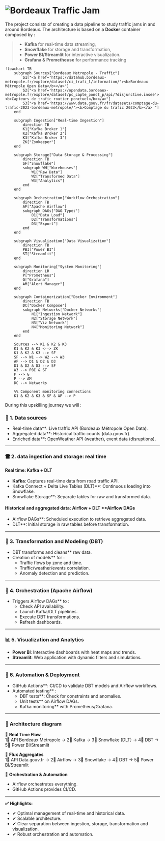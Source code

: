 # ![Bordeaux Traffic Jam ](de_bordeaux_traffic_jam_data.webp "Architecture Picture")

The project consists of creating a data pipeline to study traffic jams in and around Bordeaux. The architecture is based on a **Docker** container composed by :

> - **Kafka** for real-time data streaming,
> - **Snowflake** for storage and transformation,
> - **Power BI/Streamlit** for interactive visualization.
> - **Grafana & Prometheuse** for performance tracking

```mermaid
flowchart TB
    subgraph Sources["Bordeaux Metropole - Traffic"]
        S1["<a href='https://datahub.bordeaux-metropole.fr/explore/dataset/ci_trafi_l/information/'><b>Bordeaux Métropole Open Data</b></a>"]
        S2["<a href='https://opendata.bordeaux-metropole.fr/explore/dataset/pc_capte_ponct_p/api/?disjunctive.insee'><b>Capteurs de trafic routier ponctuel</b></a>"]
        S3["<a href='https://www.data.gouv.fr/fr/datasets/comptage-du-trafic-2023-bordeaux-metropole/'><b>Comptage du trafic 2023</b></a> "]
    end

    subgraph Ingestion["Real-time Ingestion"]
        direction TB
        K1["Kafka Broker 1"]
        K2["Kafka Broker 2"]
        K3["Kafka Broker 3"]
        ZK["Zookeeper"]
    end

    subgraph Storage["Data Storage & Processing"]
        direction TB
        SF["Snowflake"]
        subgraph WH["Warehouses"]
            W1["Raw Data"]
            W2["Transformed Data"]
            W3["Analytics"]
        end
    end

    subgraph Orchestration["Workflow Orchestration"]
        direction TB
        AF["Apache Airflow"]
        subgraph DAGs["DAG Types"]
            D1["Data Load"]
            D2["Transformations"]
            D3["Export"]
        end
    end

    subgraph Visualization["Data Visualization"]
        direction TB
        PBI["Power BI"]
        ST["Streamlit"]
    end

    subgraph Monitoring["System Monitoring"]
        direction LR
        P["Prometheus"]
        G["Grafana"]
        AM["Alert Manager"]
    end

    subgraph Containerization["Docker Environment"]
        direction TB
        DC["Docker Compose"]
        subgraph Networks["Docker Networks"]
            N1["Ingestion Network"]
            N2["Storage Network"]
            N3["Viz Network"]
            N4["Monitoring Network"]
        end
    end

    Sources --> K1 & K2 & K3
    K1 & K2 & K3 <--> ZK
    K1 & K2 & K3 --> SF
    SF --> W1 --> W2 --> W3
    AF --> D1 & D2 & D3
    D1 & D2 & D3 --> SF
    W3 --> PBI & ST
    P --> G
    P --> AM
    DC --> Networks

    %% Component monitoring connections
    K1 & K2 & K3 & SF & AF --> P

```

During this upskilling journey we will :

### 📌 **1. Data sources**

- Real-time data\*\*: Live traffic API (Bordeaux Métropole Open Data).
- Aggregated data\*\*: Historical traffic counts (data.gouv.fr).
- Enriched data\*\*: OpenWeather API (weather), event data (disruptions).

---

### 🖀 **2. data ingestion and storage**: real time

#### **Real time: Kafka + DLT**

- **Kafka**: Captures real-time data from road traffic API.
- Kafka Connect + Delta Live Tables (DLT)\*\*: Continuous loading into Snowflake.
- Snowflake Storage\*\*: Separate tables for raw and transformed data.

#### **Historical and aggregated data: Airflow + DLT** \*\*Airflow DAGs

- Airflow DAGs\*\*: Scheduled execution to retrieve aggregated data.
- DLT\*\*: Initial storage in raw tables before transformation.

---

### 🔧 **3. Transformation and Modeling (DBT)**

- DBT transforms and cleans\*\* raw data.
- Creation of models\*\* for :
  - Traffic flows by zone and time.
  - Traffic/weather/events correlation.
  - Anomaly detection and prediction.

---

### 🚦 **4. Orchestration (Apache Airflow)**

- Triggers Airflow DAGs\*\* to :
  - Check API availability.
  - Launch Kafka/DLT pipelines.
  - Execute DBT transformations.
  - Refresh dashboards.

---

### 📊 **5. Visualization and Analytics**

- **Power BI**: Interactive dashboards with heat maps and trends.
- **Streamlit**: Web application with dynamic filters and simulations.

---

### 🔄 **6. Automation & Deployment**

- GitHub Actions\*\*: CI/CD to validate DBT models and Airflow workflows.
- Automated testing\*\* :
  - DBT tests\*\*: Check for constraints and anomalies.
  - Unit tests\*\* on Airflow DAGs.
  - Kafka monitoring\*\* with Prometheus/Grafana.

---

### 🏧 **Architecture diagram**

📌 **Real Time Flow**  
1⃣ API Bordeaux Métropole → 2⃣ Kafka → 3⃣ Snowflake (DLT) → 4⃣ DBT → 5⃣ Power BI/Streamlit

📌 **Flux Aggregates**  
1⃣ API Data.gouv.fr → 2⃣ Airflow → 3⃣ Snowflake → 4⃣ DBT → 5⃣ Power BI/Streamlit

📌 **Orchestration & Automation**

- Airflow orchestrates everything.
- GitHub Actions provides CI/CD.

---

**✅ Highlights:**

- ✔ Optimal management of real-time and historical data.
- ✔ Scalable architecture.
- ✔ Clear separation between ingestion, storage, transformation and visualization.
- ✔ Robust orchestration and automation.
